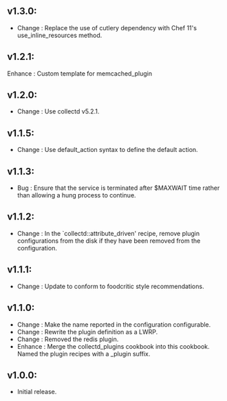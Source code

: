 ## v1.3.0:

* Change  : Replace the use of cutlery dependency with Chef 11's use_inline_resources method.

## v1.2.1:

Enhance   : Custom template for memcached_plugin

## v1.2.0:

* Change  : Use collectd v5.2.1.

## v1.1.5:

* Change  : Use default_action syntax to define the default action.

## v1.1.3:

* Bug     : Ensure that the service is terminated after $MAXWAIT time rather than allowing a hung process to continue.

## v1.1.2:

* Change  : In the `collectd::attribute_driven' recipe, remove plugin configurations from the disk if they
            have been removed from the configuration.

## v1.1.1:

* Change  : Update to conform to foodcritic style recommendations.

## v1.1.0:

* Change  : Make the name reported in the configuration configurable.
* Change  : Rewrite the plugin definition as a LWRP.
* Change  : Removed the redis plugin.
* Enhance : Merge the collectd_plugins cookbook into this cookbook. Named the plugin recipes with a _plugin suffix.

## v1.0.0:

* Initial release.

